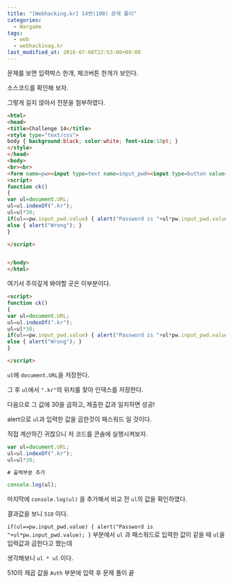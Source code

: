 ```yaml
---
title: "[Webhacking.kr] 14번(100) 문제 풀이"
categories: 
  - Wargame
tags: 
  - web
  - webhackinag.kr
last_modified_at: 2018-07-08T22:53:00+09:00
---
```


문제를 보면 입력박스 한개, 체크버튼 한개가 보인다.

소스코드를 확인해 보자.

그렇게 길지 않아서 전문을 첨부하였다.

```html
<html>
<head>
<title>Challenge 14</title>
<style type="text/css">
body { background:black; color:white; font-size:10pt; }
</style>
</head>
<body>
<br><br>
<form name=pw><input type=text name=input_pwd><input type=button value="check" onclick=ck()></form>
<script>
function ck()
{
var ul=document.URL;
ul=ul.indexOf(".kr");
ul=ul*30;
if(ul==pw.input_pwd.value) { alert("Password is "+ul*pw.input_pwd.value); }
else { alert("Wrong"); }
}

</script>


</body>
</html>
```

여기서 주의깊게 봐야할 곳은 이부분이다.

```html
<script>
function ck()
{
var ul=document.URL;
ul=ul.indexOf(".kr");
ul=ul*30;
if(ul==pw.input_pwd.value) { alert("Password is "+ul*pw.input_pwd.value); }
else { alert("Wrong"); }
}

</script>
```

`ul`에 `document.URL`을 저장한다.

그 후 `ul`에서 `".kr"`의 위치를 찾아 인덱스를 저장한다.

다음으로 그 값에 30을 곱하고, 제출한 값과 일치하면 성공!

alert으로 `ul`과 입력한 값을 곱한것이 패스워드 일 것이다.

직접 계산하긴 귀찮으니 저 코드를 콘솔에 실행시켜보자.

```js
var ul=document.URL;
ul=ul.indexOf(".kr");
ul=ul*30;

# 출력부분 추가

console.log(ul);
```
마지막에 `console.log(ul)` 을 추가해서 비교 전 `ul`의 값을 확인하였다.

결과값을 보니 `510` 이다.

`if(ul==pw.input_pwd.value) { alert("Password is "+ul*pw.input_pwd.value); }` 부분에서 `ul` 과 패스워드로 입력한 값이 같을 때 `ul`을 입력값과 곱한다고 했는데

생각해보니 `ul * ul` 이다. 

510의 제곱 값을 `Auth` 부분에 입력 후 문제 풀이 끝




